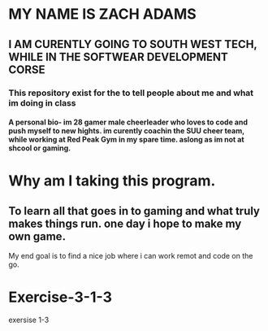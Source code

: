 # MY NAME IS ZACH ADAMS 
## I AM CURENTLY GOING TO SOUTH WEST TECH, WHILE IN THE SOFTWEAR DEVELOPMENT CORSE
### This repository exist for the to tell people about me and what im doing in class
#### A personal bio- im 28 gamer male cheerleader who loves to code and push myself to new hights. im curently coachin the SUU cheer team, while working at Red Peak Gym in my spare time. aslong as im not at shcool or gaming. 
# Why am I taking this program. 
## To learn all that goes in to gaming and what truly makes things run. one day i hope to make my own game.   
 My end goal is to find a nice job where i can work remot and code on the go.



# Exercise-3-1-3
exersise 1-3 
